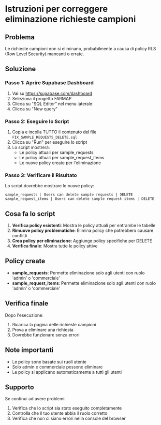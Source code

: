 # Istruzioni per correggere eliminazione richieste campioni

## Problema
Le richieste campioni non si eliminano, probabilmente a causa di policy RLS (Row Level Security) mancanti o errate.

## Soluzione

### Passo 1: Aprire Supabase Dashboard
1. Vai su https://supabase.com/dashboard
2. Seleziona il progetto FARMAP
3. Clicca su "SQL Editor" nel menu laterale
4. Clicca su "New query"

### Passo 2: Eseguire lo Script
1. Copia e incolla TUTTO il contenuto del file `FIX_SAMPLE_REQUESTS_DELETE.sql`
2. Clicca su "Run" per eseguire lo script
3. Lo script mostrerà:
   - Le policy attuali per sample_requests
   - Le policy attuali per sample_request_items
   - Le nuove policy create per l'eliminazione

### Passo 3: Verificare il Risultato
Lo script dovrebbe mostrare le nuove policy:
```
sample_requests | Users can delete sample requests | DELETE
sample_request_items | Users can delete sample request items | DELETE
```

## Cosa fa lo script
1. **Verifica policy esistenti**: Mostra le policy attuali per entrambe le tabelle
2. **Rimuove policy problematiche**: Elimina policy che potrebbero causare conflitti
3. **Crea policy per eliminazione**: Aggiunge policy specifiche per DELETE
4. **Verifica finale**: Mostra tutte le policy attive

## Policy create
- **sample_requests**: Permette eliminazione solo agli utenti con ruolo 'admin' o 'commerciale'
- **sample_request_items**: Permette eliminazione solo agli utenti con ruolo 'admin' o 'commerciale'

## Verifica finale
Dopo l'esecuzione:
1. Ricarica la pagina delle richieste campioni
2. Prova a eliminare una richiesta
3. Dovrebbe funzionare senza errori

## Note importanti
- Le policy sono basate sui ruoli utente
- Solo admin e commerciale possono eliminare
- Le policy si applicano automaticamente a tutti gli utenti

## Supporto
Se continui ad avere problemi:
1. Verifica che lo script sia stato eseguito completamente
2. Controlla che il tuo utente abbia il ruolo corretto
3. Verifica che non ci siano errori nella console del browser

